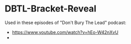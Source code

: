 # DBTL-Bracket-Reveal

Used in these episodes of "Don't Bury The Lead" podcast:

* https://www.youtube.com/watch?v=hEo-W42nXvU
* 

